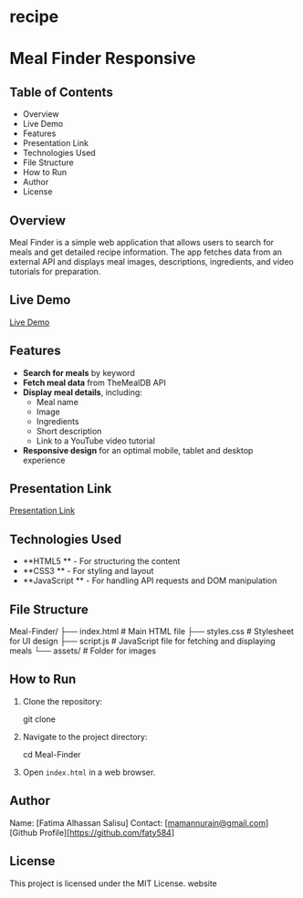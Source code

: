 # recipe
# Meal Finder Responsive

## Table of Contents
- Overview
- Live Demo
- Features
- Presentation Link
- Technologies Used
- File Structure
- How to Run
- Author
- License

## Overview
Meal Finder is a simple web application that allows users to search for meals and get detailed recipe information. The app fetches data from an external API and displays meal images, descriptions, ingredients, and video tutorials for preparation.

## Live Demo
[Live Demo](https://recipewebsite-xrfq.onrender.com)

## Features
- **Search for meals** by keyword
- **Fetch meal data** from TheMealDB API
- **Display meal details**, including:
  - Meal name
  - Image
  - Ingredients
  - Short description
  - Link to a YouTube video tutorial
- **Responsive design** for an optimal mobile, tablet and desktop experience
## Presentation Link
[Presentation Link](https://www.loom.com/share/6a8cbb9fe5b34f4ba4fbb0784ed4c22c?sid=597bd6a3-ed29-4e68-bec3-7d6e6cd0f30a)

## Technologies Used
- **HTML5 ** - For structuring the content
- **CSS3 ** - For styling and layout
- **JavaScript  ** - For handling API requests and DOM manipulation

## File Structure

Meal-Finder/
├── index.html      # Main HTML file
├── styles.css      # Stylesheet for UI design
├── script.js       # JavaScript file for fetching and displaying meals
└── assets/         # Folder for images

## How to Run
1. Clone the repository:

   git clone <repository-url>
   
2. Navigate to the project directory:
   
   cd Meal-Finder

3. Open `index.html` in a web browser.

## Author
Name: [Fatima Alhassan Salisu]
Contact: [mamannurain@gmail.com]
 [Github Profile][https://github.com/faty584]


## License
This project is licensed under the MIT License.
website